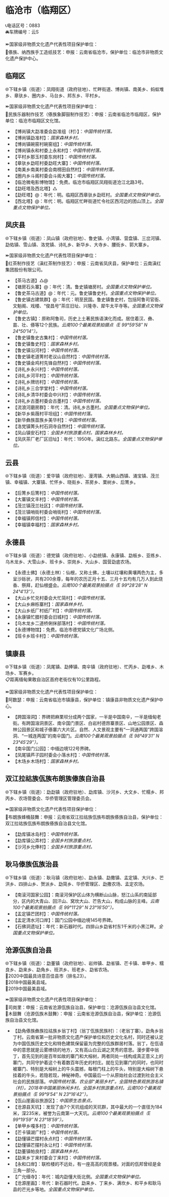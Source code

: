 # 临沧市（临翔区）  
📞电话区号：0883  
🚘车牌编号：云S  
  
⏩国家级非物质文化遗产代表性项目保护单位：  
🔸傣族、纳西族手工造纸技艺：申报：云南省临沧市，保护单位：临沧市非物质文化遗产保护中心。    

## 临翔区  
🌐下辖乡镇（街道）：凤翔街道（政府驻地）、忙畔街道、博尚镇、南美乡、蚂蚁堆乡、章驮乡、圈内乡、马台乡、邦东乡、平村乡。  
  
⏩国家级非物质文化遗产代表性项目保护单位：  
🔸民族乐器制作技艺（傣族象脚鼓制作技艺）：申报：云南省临沧市临翔区，保护单位：临沧市临翔区文化馆。    
  
* 【博尚镇大勐准委会勐准组（村）】：*中国传统村落。*  
* 【博尚镇勐准村】：*国家森林乡村。*  
* 【博尚镇碗窑村碗窑组】：*中国传统村落。*  
* 【博尚镇永和村委上永和村】：*中国传统村落。*  
* 【平村乡那玉村委东岗村】：*中国传统村落。*  
* 【章驮乡勐旺村委勐旺大寨】：*中国传统村落。*  
* 【南美乡南美村委会南楞田自然村】：*中国传统村落。*  
* 【圈内乡斗阁村委会斗阁大寨】：*中国传统村落。*  
* 【临沧微电影博物馆】：免费。临沧市临翔区凤翔街道沧江北路3号。  
* 【勐旺塔及西北塔】△
* 【勐旺塔】@：年代：明。临翔区西章驮乡勐旺村。*全国重点文物保护单位。*  
* 【西北塔】@：年代：明。临翔区忙畔街道忙令社区西河边的团山顶上。*全国重点文物保护单位。*  

## 凤庆县  
🌐下辖乡镇（街道）：凤山镇（政府驻地）、鲁史镇、小湾镇、营盘镇、三岔河镇、勐佑镇、雪山镇、洛党镇、诗礼乡、新华乡、大寺乡、腰街乡、郭大寨乡。  
  
⏩国家级非物质文化遗产代表性项目保护单位：  
🔸红茶制作技艺（滇红茶制作技艺）：申报：云南省凤庆县，保护单位：云南滇红集团股份有限公司。    
  
* 【茶马古道】△@ 
* 【塘房石头寨】@：年代：清。鲁史镇塘房村。*全国重点文物保护单位。*  
* 【鲁史茶马古道】@：年代：元。鲁史镇鲁史村。*全国重点文物保护单位。*  
* 【鲁史镇古建筑群】@：年代：明至民国。鲁史镇鲁史村，包括阿鲁司官衙、文魁阁、戏楼、“俊昌号”茶庄旧址、兴隆寺、犀牛太平寺等。*全国重点文物保护单位。*  
* 【鲁史古镇】：原称阿鲁司，历史上土著民族语演化而成。居住着汉、彝、苗、壮、傣等12个民族。*云南100个最美观景拍摄点（E 99°59′58″ N 24°50′14″）。* 
* 【鲁史镇鲁史古集村】：*中国传统村落。*  
* 【鲁史镇鲁史村】：*国家森林乡村。*  
* 【鲁史镇沿河村】：*中国传统村落。*  
* 【鲁史镇老道箐村老议山自然村】：*中国传统村落。*  
* 【鲁史镇金鸡村先锋自然村】：*中国传统村落。*  
* 【诗礼乡永兴村】：*中国传统村落。*  
* 【诗礼乡河平村】：*中国传统村落。*  
* 【诗礼乡牌坊村】：*中国传统村落。*  
* 【诗礼乡三合学堂村】：*中国传统村落。*  
* 【诗礼乡清华村委会中兴村】：*中国传统村落。*  
* 【诗礼乡古墨村委会古墨村】：*中国传统村落。*  
* 【流浪河磨房群】：年代：清。诗礼乡古墨村。*全国重点文物保护单位。*  
* 【新华乡紫薇村平坦组】：*中国传统村落。*  
* 【新华彝族苗族乡美华村】：*中国传统村落。*  
* 【洛党镇箐头村石洞寺自然村】：*中国传统村落。*  
* 【凤山镇安石村】：*全国乡村旅游重点村。国家森林乡村。*  
* 【凤庆茶厂老厂区旧址】：年代：1950年。滇红北路东。*全国重点文物保护单位。*  

## 云县  
🌐下辖乡镇（街道）：爱华镇（政府驻地）、漫湾镇、大朝山西镇、涌宝镇、茂兰镇、幸福镇、大寨镇、忙怀乡、晓街乡、茶房乡、栗树乡、后箐乡。  
  
* 【后箐乡后箐村】：*中国传统村落。*  
* 【大寨镇文丰村】：*中国传统村落。*  
* 【茂兰镇茂兰社区】：*中国传统村落。*  
* 【茂兰镇哨街村委会哨街村】：*中国传统村落。*  
* 【幸福镇邦信村】：*中国传统村落。*  
* 【幸福镇幸福村】：*国家森林乡村。*  

## 永德县  
🌐下辖乡镇（街道）：德党镇（政府驻地）、小勐统镇、永康镇、勐板乡、亚练乡、乌木龙乡、大雪山乡、班卡乡、崇岗乡、大山乡、国营勐底农场。  
  
* 【永德土佛】（永德土林）：仙根，又称土佛，土壤以红壤和黄壤两色为主，多呈沙砾状，共有200余尊，每年的农历正月十五、三月十五均有几万人到此烧香、祭拜，赶仙根盛会。*云南100个最美观景拍摄点（E 99°28′28″ N 24°4′13″）。*  
* 【大山乡忙兑村委会大忙简村】：*中国传统村落。*  
* 【大山乡麻栎寨村】：*国家森林乡村。*  
* 【大山乡纸厂村纸厂村】：*中国传统村落。*  
* 【永康镇忙腊村委会旧城村】：*中国传统村落。*  
* 【乌木龙乡二道桥俐侎部落村】：*中国传统村落。*  
* 【永德博物馆】：免费。临沧市德党镇文化广场北侧。  
* 【班卡乡班卡村】：*中国传统村落。*  

## 镇康县  
🌐下辖乡镇（街道）：凤尾镇、勐捧镇、南伞镇（政府驻地）、忙丙乡、勐堆乡、木场乡、军赛乡。  
📋距离缅甸果敢自治区首府老街仅有10公里路程。  
  
⏩国家级非物质文化遗产代表性项目保护单位：  
🔸阿数瑟：申报：云南省临沧市镇康县，保护单位：镇康县非物质文化遗产保护中心。    
  
* 【跨国溶洞】：界碑把麻栗坝分成两个国家，一半是中国南伞，一半是缅甸老街。有跨国溶洞景区、南伞国门景区、白岩村德昂寨景区、山地公园景区、森林公园景区和城子傣寨六大片区。自然、人文景观主要有“一洞通两国”跨国溶洞、“一城连两国”的南伞国门。*云南100个最美观景拍摄点（E 98°49′31″ N 23°45′29″）。*  
* 【南伞国门公园】：中缅边境122号界碑。  
* 【凤尾镇芦子园村委会小落水村】：*中国传统村落。*  
* 【木场乡木场村】：*国家森林乡村。*  

## 双江拉祜族佤族布朗族傣族自治县  
🌐下辖乡镇（街道）：勐勐镇（政府驻地）、勐库镇、沙河乡、大文乡、忙糯乡、邦丙乡、农场管委会、华侨管理区管理委员会。  
  
⏩国家级非物质文化遗产代表性项目保护单位：  
🔸布朗族蜂桶鼓舞：申报：云南省双江拉祜族佤族布朗族傣族自治县，保护单位：双江拉祜族佤族布朗族傣族自治县文化馆。    
  
* 【勐库镇冰岛村】：*中国传统村落。*  
* 【勐库镇公弄村】：*全国乡村旅游重点村。*  
* 【沙河乡允俸村】：*全国乡村旅游重点村。*  

## 耿马傣族佤族治县  
🌐下辖乡镇（街道）：耿马镇（政府驻地）、勐永镇、勐撒镇、孟定镇、大兴乡、芒洪乡、四排山乡、贺派乡、勐简乡、华侨管理区、勐撒农场、孟定农场。  
  
* 【南滚河国家公园】：南滚河保护区山体为横断山山脉，怒江山系的南延部分，区内的大青山、回汗山、窝坎大山、芒告大山，构成山脉的主峰。*云南100个最美观景拍摄点（E 99°11′29″ N 23°16′50″）。*  
* 【孟定镇芒团村】：*中国传统村落。*  
* 【孟定清水河口岸】：国门公园中缅边境145号界碑。  
* 【石佛洞遗址】：年代：新石器时代。四排山乡勐省村东1千米的小黑江畔。*全国重点文物保护单位。*  
  
## 沧源佤族自治县  
🌐下辖乡镇（街道）：勐董镇（政府驻地）、岩帅镇、勐省镇、芒卡镇、单甲乡、糯良乡、勐来乡、勐角乡、班洪乡、班老乡、勐省农场。  
🏅2020中国最具诗意百佳县市（排名23）。  
🏅2018中国最美县域。  
🏅2019中国最美县域。  
  
⏩国家级非物质文化遗产代表性项目保护单位：  
🔸司岗里：申报：云南省沧源佤族自治县，保护单位：沧源佤族自治县文化馆。  
🔸木鼓舞（沧源佤族木鼓舞）：申报：云南省沧源佤族自治县，保护单位：沧源佤族自治县文化馆。    
  
* 【勐角傣族彝族拉祜族乡翁丁村】（翁丁佤族民族村）：（老翁丁寨）。勐角乡翁丁村。云南省第一批非物质文化遗产保护单位和历史文化名村，同时还被认定为中国佤族历史文化和特色建筑保留最为完整的佤族群居村落。翁丁，在佤语中的意思就是云雾缭绕的地方，又有高山白云湖之灵秀的意思。漫步雾中翁丁，首先见到的是百年如故的寨门和大榕树，两者同处一线构成真正意义上的寨门，共同守护着这个有着数百年历史的村庄。就在见到寨门的同时，也同时被寨门、特别是大榕树上的牛头震撼，每根门柱上的牛头，特别是大榕树下悬挂着的牛头，若隐若现，神秘神奇。中国最后一个从原始社会过渡到社会主义社会的民族部落。*中国传统村落。农业部“美丽乡村”。全国特色景观旅游名镇（村）。2018年中国美丽休闲乡村。全国乡村旅游重点村。云南100个最美观景拍摄点（E 99°9′54″ N 23°16′42″）。*  
* 【佤山崖画谷旅游区】：*中国原生态景点。*  
* 【沧源县天坑】：发现了由7个天坑组成的天坑群，其中最大的一个直径为184米，深235米，被誉为云南第一大天坑。*云南100个最美观景拍摄点（E 99°19′59″ N 23°18′59″）。*  
* 【单甲乡嘎多村】：*中国传统村落。*  
* 【芒卡镇湖广村】：*中国传统村落。*  
* 【勐懂镇芒摆村永点村】：*中国传统村落。*  
* 【勐懂镇芒摆村永让村】：*中国传统村落。*  
* 【勐董镇帕良村】：*国家森林乡村。*  
* 【勐来乡丁来村委会丁来村】：*中国传统村落。*  
* 【永和口岸】：联检楼的不远处，有一座高高的观景楼。对面的佤邦曾经是金三角一部分。  
* 【广允缅寺】：年代：城内勐懂大街北側。*全国重点文物保护单位。*  
* 【沧源崖画】：年代：新石器时代。勐来乡、丁来乡、满坎乡、和平乡和耿马县的芒光乡等地。*全国重点文物保护单位。*  